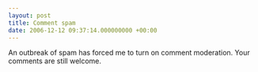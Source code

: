 ```yaml
---
layout: post
title: Comment spam
date: 2006-12-12 09:37:14.000000000 +00:00
---
```

An outbreak of spam has forced me to turn on comment moderation. Your comments are still welcome.
